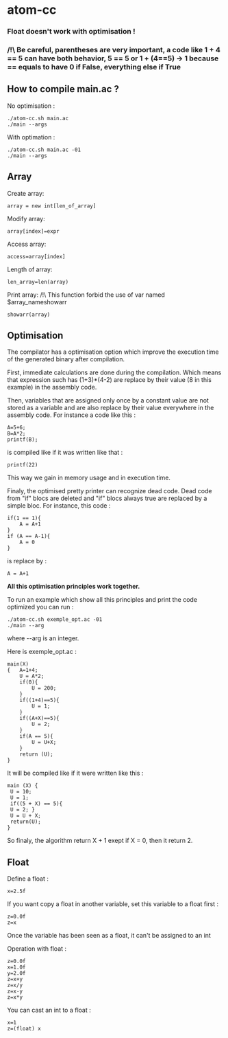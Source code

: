 # atom-cc

### Float doesn't work with optimisation !

### /!\ Be careful, parentheses are very important, a code like 1 + 4 == 5 can have both behavior, 5 == 5 or 1 + (4==5) -> 1 because == equals to have 0 if False, everything else if True

## How to compile main.ac ?

No optimisation :

```
./atom-cc.sh main.ac
./main --args
```

With optimation :

```
./atom-cc.sh main.ac -01
./main --args
```

## Array

Create array:

```
array = new int[len_of_array]
```

Modify array:

```
array[index]=expr
```

Access array:

```
access=array[index]
```

Length of array:

```
len_array=len(array)
```

Print array:
/!\ This function forbid the use of var named $array_nameshowarr

```
showarr(array)
```

## Optimisation

The compilator has a optimisation option which improve the execution time of the generated binary after compilation.

First, immediate calculations are done during the compilation. Which means that expression such has (1+3)\*(4-2) are replace by their value (8 in this example) in the assembly code.

Then, variables that are assigned only once by a constant value are not stored as a variable and are also replace by their value everywhere in the assembly code.
For instance a code like this :

```
A=5+6;
B=A*2;
printf(B);
```

is compiled like if it was written like that :

```
printf(22)
```

This way we gain in memory usage and in execution time.

Finaly, the optimised pretty printer can recognize dead code. Dead code from "if" blocs are deleted and "if" blocs always true are replaced by a simple bloc.
For instance, this code :

```
if(1 == 1){
    A = A+1
}
if (A == A-1){
    A = 0
}
```

is replace by :

```
A = A+1
```

**All this optimisation principles work together.**

To run an example which show all this principles and print the code optimized you can run :

```
./atom-cc.sh exemple_opt.ac -01
./main --arg
```

where --arg is an integer.

Here is exemple_opt.ac :

```
main(X)
{   A=1+4;
    U = A*2;
    if(0){
        U = 200;
    }
    if((1+4)==5){
        U = 1;
    }
    if((A+X)==5){
        U = 2;
    }
    if(A == 5){
        U = U+X;
    }
    return (U);
}
```

It will be compiled like if it were written like this :

```
main (X) {
 U = 10;
 U = 1;
 if((5 + X) == 5){
 U = 2; }
 U = U + X;
 return(U);
}
```

So finaly, the algorithm return X + 1 exept if X = 0, then it return 2.

## Float

Define a float :

```
x=2.5f
```

If you want copy a float in another variable, set this variable to a float first :

```
z=0.0f
z=x
```

Once the variable has been seen as a float, it can't be assigned to an int

Operation with float :

```
z=0.0f
x=1.0f
y=2.0f
z=x+y
z=x/y
z=x-y
z=x*y
```

You can cast an int to a float :

```
x=1
z=(float) x
```
